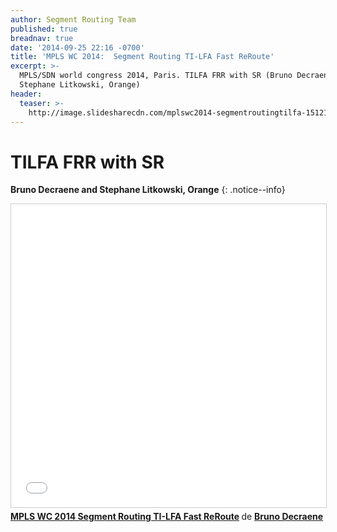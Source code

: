 ```yaml
---
author: Segment Routing Team
published: true
breadnav: true
date: '2014-09-25 22:16 -0700'
title: 'MPLS WC 2014:  Segment Routing TI-LFA Fast ReRoute'
excerpt: >-
  MPLS/SDN world congress 2014, Paris. TILFA FRR with SR (Bruno Decraene and
  Stephane Litkowski, Orange)
header:
  teaser: >-
    http://image.slidesharecdn.com/mplswc2014-segmentroutingtilfa-151216192029/95/mpls-wc-2014-segment-routing-tilfa-fast-reroute-1-638.jpg
---
```


# TILFA FRR with SR 

**Bruno Decraene and Stephane Litkowski, Orange**
{: .notice--info}


<iframe src="//www.slideshare.net/slideshow/embed_code/key/cKMY1g6bT2LGMn" width="595" height="485" frameborder="0" marginwidth="0" marginheight="0" scrolling="no" style="border:1px solid #CCC; border-width:1px; margin-bottom:5px; max-width: 100%;" allowfullscreen> </iframe> <div style="margin-bottom:5px"> <strong> <a href="//www.slideshare.net/BrunoDecraene/mpls-wcc-2014-segment-routing-tilfa-fast-reroute" title="MPLS WC 2014 Segment Routing TI-LFA Fast ReRoute" target="_blank">MPLS WC 2014 Segment Routing TI-LFA Fast ReRoute</a> </strong> de <strong><a target="_blank" href="//www.slideshare.net/BrunoDecraene">Bruno Decraene</a></strong> </div>
